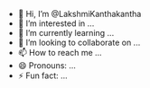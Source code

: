 - 👋 Hi, I’m @LakshmiKanthakantha
- 👀 I’m interested in ...
- 🌱 I’m currently learning ...
- 💞️ I’m looking to collaborate on ...
- 📫 How to reach me ...
- 😄 Pronouns: ...
- ⚡ Fun fact: ...

<!---
LakshmiKanthakantha/LakshmiKanthakantha is a ✨ special ✨ repository because its `README.md` (this file) appears on your GitHub profile.
You can click the Preview link to take a look at your changes.
--->
